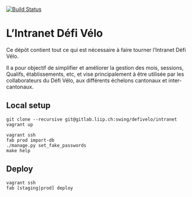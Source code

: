 [![Build Status](https://travis-ci.org/defivelo/db.svg?branch=master)](https://travis-ci.org/defivelo/db)

# L’Intranet Défi Vélo

Ce dépôt contient tout ce qui est nécessaire à faire tourner l’Intranet Défi Vélo.

Il a pour objectif de simplifier et améliorer la gestion des mois, sessions,
Qualifs, établissements, etc, et vise principalement à être utilisée par
les collaborateurs du Défi Vélo, aux différents échelons cantonaux et
inter-cantonaux.

## Local setup
```
git clone --recursive git@gitlab.liip.ch:swing/defivelo/intranet
vagrant up
```

```
vagrant ssh
fab prod import-db
./manage.py set_fake_passwords
make help
```

## Deploy
```
vagrant ssh
fab [staging|prod] deploy
```
